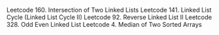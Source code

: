 Leetcode 160. Intersection of Two Linked Lists
Leetcode 141. Linked List Cycle (Linked List Cycle II)
Leetcode 92. Reverse Linked List II
Leetcode 328. Odd Even Linked List
Leetcode 4. Median of Two Sorted Arrays